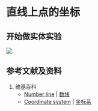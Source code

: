 # 直线上点的坐标

## 开始做实体实验

![](/images/函数和极限/在2维坐标纸上感受n个点组成了任意形状的轮廓/直线上点的坐标/1a1.jpg)


## 参考文献及资料

1. 维基百科
	- [Number line](https://en.wikipedia.org/wiki/Number_line) | [数线](https://zh.wikipedia.org/wiki/数线) 
	- [Coordinate system](https://en.wikipedia.org/wiki/Coordinate_system) | [坐标系](https://zh.wikipedia.org/wiki/%E5%9D%90%E6%A8%99%E7%B3%BB) 


